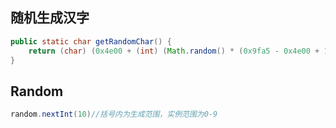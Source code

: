 ## 随机生成汉字

```java
public static char getRandomChar() {
    return (char) (0x4e00 + (int) (Math.random() * (0x9fa5 - 0x4e00 + 1)));
}
```

## Random

```java
random.nextInt(10)//括号内为生成范围，实例范围为0-9
```

